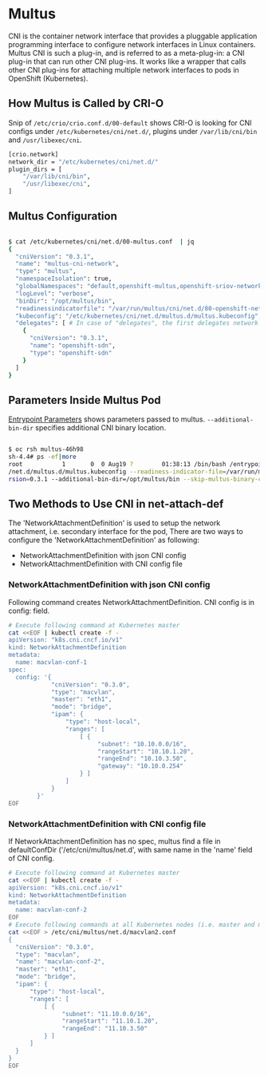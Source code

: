 # Multus

CNI is the container network interface that provides a pluggable application programming interface to configure network interfaces in Linux containers. Multus CNI is such a plug-in, and is referred to as a meta-plug-in: a CNI plug-in that can run other CNI plug-ins. It works like a wrapper that calls other CNI plug-ins for attaching multiple network interfaces to pods in OpenShift (Kubernetes).

## How Multus is Called by CRI-O

Snip of `/etc/crio/crio.conf.d/00-default` shows CRI-O is looking for CNI configs under `/etc/kubernetes/cni/net.d/`, plugins under `/var/lib/cni/bin` and `/usr/libexec/cni`.

```bash
[crio.network]
network_dir = "/etc/kubernetes/cni/net.d/"
plugin_dirs = [
    "/var/lib/cni/bin",
    "/usr/libexec/cni",
]
```

## Multus Configuration

```bash

$ cat /etc/kubernetes/cni/net.d/00-multus.conf  | jq
{
  "cniVersion": "0.3.1",
  "name": "multus-cni-network",
  "type": "multus",
  "namespaceIsolation": true,
  "globalNamespaces": "default,openshift-multus,openshift-sriov-network-operator",
  "logLevel": "verbose",
  "binDir": "/opt/multus/bin",
  "readinessindicatorfile": "/var/run/multus/cni/net.d/80-openshift-network.conf",
  "kubeconfig": "/etc/kubernetes/cni/net.d/multus.d/multus.kubeconfig",
  "delegates": [ # In case of "delegates", the first delegates network will be used for "Pod IP". Otherwise, "clusterNetwork" will be used for "Pod IP". In this case clusterNetwork is empty.
    {
      "cniVersion": "0.3.1",
      "name": "openshift-sdn",
      "type": "openshift-sdn"
    }
  ]
}

```

## Parameters Inside Multus Pod

[Entrypoint Parameters](https://github.com/k8snetworkplumbingwg/multus-cni/blob/master/docs/how-to-use.md, "") shows parameters passed to multus. `--additional-bin-dir` specifies additional CNI binary location.

```bash

$ oc rsh multus-46h98
sh-4.4# ps -ef|more
root           1       0  0 Aug19 ?        01:38:13 /bin/bash /entrypoint.sh --multus-conf-file=auto --multus-autoconfig-dir=/host/var/run/multus/cni/net.d --multus-kubeconfig-file-host=/etc/kubernetes/cni
/net.d/multus.d/multus.kubeconfig --readiness-indicator-file=/var/run/multus/cni/net.d/80-openshift-network.conf --cleanup-config-on-exit=true --namespace-isolation=true --multus-log-level=verbose --cni-ve
rsion=0.3.1 --additional-bin-dir=/opt/multus/bin --skip-multus-binary-copy=true - --global-namespaces=default,openshift-multus,openshift-sriov-network-operator

```

## Two Methods to Use CNI in net-attach-def

The 'NetworkAttachmentDefinition' is used to setup the network attachment, i.e. secondary interface for the pod, There are two ways to configure the 'NetworkAttachmentDefinition' as following:

* NetworkAttachmentDefinition with json CNI config
* NetworkAttachmentDefinition with CNI config file

### NetworkAttachmentDefinition with json CNI config

Following command creates NetworkAttachmentDefinition. CNI config is in config: field.

```bash
# Execute following command at Kubernetes master
cat <<EOF | kubectl create -f -
apiVersion: "k8s.cni.cncf.io/v1"
kind: NetworkAttachmentDefinition
metadata:
  name: macvlan-conf-1
spec:
  config: '{
            "cniVersion": "0.3.0",
            "type": "macvlan",
            "master": "eth1",
            "mode": "bridge",
            "ipam": {
                "type": "host-local",
                "ranges": [
                    [ {
                         "subnet": "10.10.0.0/16",
                         "rangeStart": "10.10.1.20",
                         "rangeEnd": "10.10.3.50",
                         "gateway": "10.10.0.254"
                    } ]
                ]
            }
        }'
EOF
```

### NetworkAttachmentDefinition with CNI config file

If NetworkAttachmentDefinition has no spec, multus find a file in defaultConfDir ('/etc/cni/multus/net.d', with same name in the 'name' field of CNI config.

```bash
# Execute following command at Kubernetes master
cat <<EOF | kubectl create -f -
apiVersion: "k8s.cni.cncf.io/v1"
kind: NetworkAttachmentDefinition
metadata:
  name: macvlan-conf-2
EOF
# Execute following commands at all Kubernetes nodes (i.e. master and minions)
cat <<EOF > /etc/cni/multus/net.d/macvlan2.conf
{
  "cniVersion": "0.3.0",
  "type": "macvlan",
  "name": "macvlan-conf-2",
  "master": "eth1",
  "mode": "bridge",
  "ipam": {
      "type": "host-local",
      "ranges": [
          [ {
               "subnet": "11.10.0.0/16",
               "rangeStart": "11.10.1.20",
               "rangeEnd": "11.10.3.50"
          } ]
      ]
  }
}
EOF
```
